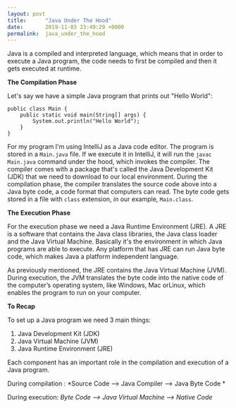 ```yaml
---
layout: post
title:      "Java Under The Hood"
date:       2019-11-03 23:49:29 +0000
permalink:  java_under_the_hood
---
```



Java is a compiled and interpreted language, which means that in order to execute a Java program, the code needs to first be compiled and then it gets executed at runtime.  

**The Compilation Phase**

Let's say we have a simple Java program that prints out "Hello World": 

```
public class Main {
    public static void main(String[] args) {
        System.out.println("Hello World");
    }
}
```

For my program I'm using IntelliJ as a Java code editor. The program is stored in a `Main.java` file. If we execute it in IntelliJ, it will run the `javac Main.java` command under the hood, which invokes the compiler. The compiler comes with a package that's called the Java Development Kit (JDK) that we need to download to our local environment.
During the compilation phase, the compiler translates the source code above into a Java byte code, a code format that computers can read. The byte code gets stored in a file with `class` extension, in our example, `Main.class`.

**The Execution Phase**

For the execution phase we need a Java Runtime Environment (JRE). 
A JRE is a software that contains the Java class libraries, the Java class loader and the Java Virtual Machine. 
Basically it's the environment in which Java programs are able to execute. 
Any platform that has JRE can run Java byte code, which makes Java a platform independent language. 

As previously mentioned, the JRE contains the Java Virtual Machine (JVM). During execution, the JVM translates the byte code into the native code of the computer’s operating system, like Windows, Mac orLinux, which enables the program to run on your computer. 


**To Recap**

To set up a Java program we need 3 main things:

1. Java Development Kit (JDK) 
2. Java Virtual Machine (JVM)
3. Java Runtime Environment (JRE) 

Each component has an important role in the compilation and execution of a Java program.

During compilation : *Source Code --> Java Compiler --> Java Byte Code *

During execution: *Byte Code --> Java Virtual Machine --> Native Code*

